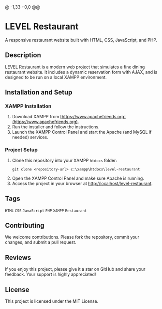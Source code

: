 @ -1,33 +0,0 @@
# LEVEL Restaurant

A responsive restaurant website built with HTML, CSS, JavaScript, and PHP.

## Description
LEVEL Restaurant is a modern web project that simulates a fine dining restaurant website. It includes a dynamic reservation form with AJAX, and is designed to be run on a local XAMPP environment.

## Installation and Setup

### XAMPP Installation
1. Download XAMPP from [https://www.apachefriends.org](https://www.apachefriends.org).
2. Run the installer and follow the instructions.
3. Launch the XAMPP Control Panel and start the Apache (and MySQL if needed) services.

### Project Setup
1. Clone this repository into your XAMPP `htdocs` folder:
   ```
   git clone <repository-url> c:\xampp\htdocs\level-restaurant
   ```
2. Open the XAMPP Control Panel and make sure Apache is running.
3. Access the project in your browser at [http://localhost/level-restaurant](http://localhost/level-restaurant).

## Tags
`HTML` `CSS` `JavaScript` `PHP` `XAMPP` `Restaurant`

## Contributing
We welcome contributions. Please fork the repository, commit your changes, and submit a pull request.

## Reviews
If you enjoy this project, please give it a star on GitHub and share your feedback. Your support is highly appreciated!

## License
This project is licensed under the MIT License.
